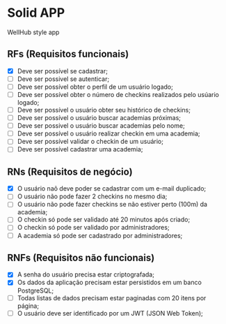 # Solid APP

WellHub style app

## RFs (Requisitos funcionais)

- [x] Deve ser possível se cadastrar;
- [ ] Deve ser possivel se autenticar;
- [ ] Deve ser possível obter o perfil de um usuário logado;
- [ ] Deve ser possível obter o número de checkins realizados pelo usúario logado;
- [ ] Deve ser possível o usuário obter seu histórico de checkins;
- [ ] Deve ser possível o usuário buscar academias próximas;
- [ ] Deve ser possivel o usuário buscar academias pelo nome;
- [ ] Deve ser possível o usuário realizar checkin em uma academia;
- [ ] Deve ser possível validar o checkin de um usuário;
- [ ] Deve ser possível cadastrar uma academia;

## RNs (Requisitos de negócio)

- [x] O usuário naõ deve poder se cadastrar com um e-mail duplicado;
- [ ] O usuário não pode fazer 2 checkins no mesmo dia;
- [ ] O usuário não pode fazer checkins se não estiver perto (100m) da academia;
- [ ] O checkin só pode ser validado até 20 minutos após criado;
- [ ] O checkin só pode ser validado por administradores;
- [ ] A academia só pode ser cadastrado por administradores;

## RNFs (Requisitos não funcionais)

- [x] A senha do usuário precisa estar criptografada;
- [x] Os dados da aplicação precisam estar persistidos em um banco PostgreSQL;
- [ ] Todas listas de dados precisam estar paginadas com 20 itens por página;
- [ ] O usuário deve ser identificado por um JWT (JSON Web Token);
